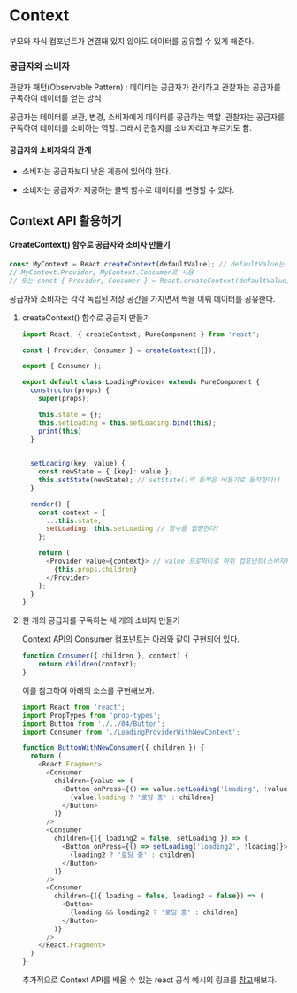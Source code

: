 # Context

부모와 자식 컴포넌트가 연결돼 있지 않아도 데이터를 공유할 수 있게 해준다.



### 공급자와 소비자

관찰자 패턴(Observable Pattern) : 데이터는 공급자가 관리하고 관찰자는 공급자를 구독하여 데이터를 얻는 방식

공급자는 데이터를 보관, 변경, 소비자에게 데이터를 공급하는 역할. 관찰자는 공급자를 구독하여 데이터를 소비하는 역할. 그래서 관찰자를 소비자라고 부르기도 함.



#### 공급자와 소비자와의 관계

- 소비자는 공급자보다 낮은 계층에 있어야 한다.

- 소비자는 공급자가 제공하는 콜백 함수로 데이터를 변경할 수 있다.



## Context API 활용하기

#### CreateContext() 함수로 공급자와 소비자 만들기

```javascript
const MyContext = React.createContext(defaultValue); // defaultValue는 {} 요딴거.
// MyContext.Provider, MyContext.Consumer로 사용
// 또는 const { Provider, Consumer } = React.createContext(defaultValue);
```

공급자와 소비자는 각각 독립된 저장 공간을 가지면서 짝을 이뤄 데이터를 공유한다.



1. createContext() 함수로 공급자 만들기

   ```javascript
   import React, { createContext, PureComponent } from 'react';
   
   const { Provider, Consumer } = createContext({});
   
   export { Consumer };
   
   export default class LoadingProvider extends PureComponent {
     constructor(props) {
       super(props);
   
       this.state = {};
       this.setLoading = this.setLoading.bind(this);
       print(this)
     }
     
   
     setLoading(key, value) {
       const newState = { [key]: value };
       this.setState(newState); // setState()의 동작은 비동기로 동작한다!!
     }
   
     render() {
       const context = {
         ...this.state,
         setLoading: this.setLoading // 함수를 맵핑한다?
       };
   
       return (
         <Provider value={context}> // value 프로퍼티로 하위 컴포넌트(소비자)에 전달.
           {this.props.children}
         </Provider>
       );
     }
   }
   ```

   

2. 한 개의 공급자를 구독하는 세 개의 소비자 만들기

   Context API의 Consumer 컴포넌트는 아래와 같이 구현되어 있다.

   ```javascript
   function Consumer({ children }, context) {
       return children(context);
   }
   ```

   이를 참고하여 아래의 소스를 구현해보자.

   ```javascript
   import React from 'react';
   import PropTypes from 'prop-types';
   import Button from './../04/Button';
   import Consumer from './LoadingProviderWithNewContext';
   
   function ButtonWithNewConsumer({ children }) {
     return (
       <React.Fragment>
         <Consumer
           children={value => (
             <Button onPress={() => value.setLoading('loading', !value.loading)}>
               {value.loading ? '로딩 중' : children}
             </Button>
           )}
         />
         <Consumer
           children={({ loading2 = false, setLoading }) => (
             <Button onPress={() => setLoading('loading2', !loading)}>
               {loading2 ? '로딩 중' : children}
             </Button>
           )}
         />
         <Consumer
           children={({ loading = false, loading2 = false}) => (
             <Button>
               {loading && loading2 ? '로딩 중' : children}
             </Button>
           )}
         />
       </React.Fragment>
     )
   }
   ```

   
   
   추가적으로 Context API를 배울 수 있는 react 공식 예시의 링크를 [참고](https://ko.reactjs.org/docs/context.html)해보자.



